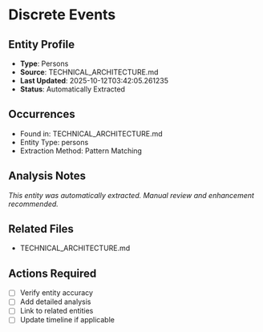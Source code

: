 # Discrete Events

## Entity Profile
- **Type**: Persons
- **Source**: TECHNICAL_ARCHITECTURE.md
- **Last Updated**: 2025-10-12T03:42:05.261235
- **Status**: Automatically Extracted

## Occurrences
- Found in: TECHNICAL_ARCHITECTURE.md
- Entity Type: persons
- Extraction Method: Pattern Matching

## Analysis Notes
*This entity was automatically extracted. Manual review and enhancement recommended.*

## Related Files
- TECHNICAL_ARCHITECTURE.md

## Actions Required
- [ ] Verify entity accuracy
- [ ] Add detailed analysis
- [ ] Link to related entities
- [ ] Update timeline if applicable
